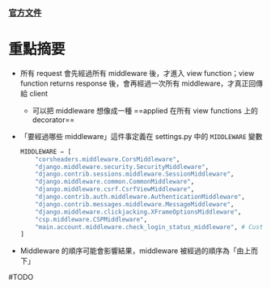 ### [官方文件](https://docs.djangoproject.com/en/5.0/topics/http/middleware/)

# 重點摘要

- 所有 request 會先經過所有 middleware 後，才進入 view function；view function returns response 後，會再經過一次所有 middleware，才真正回傳給 client
    - 可以把 middleware 想像成一種 ==applied 在所有 view functions 上的 decorator==
- 「要經過哪些 middleware」這件事定義在 settings.py 中的 `MIDDLEWARE` 變數

    ```Python
    MIDDLEWARE = [
        "corsheaders.middleware.CorsMiddleware",
        "django.middleware.security.SecurityMiddleware",
        "django.contrib.sessions.middleware.SessionMiddleware",
        "django.middleware.common.CommonMiddleware",
        "django.middleware.csrf.CsrfViewMiddleware",
        "django.contrib.auth.middleware.AuthenticationMiddleware",
        "django.contrib.messages.middleware.MessageMiddleware",
        "django.middleware.clickjacking.XFrameOptionsMiddleware",
        "csp.middleware.CSPMiddleware",
        "main.account.middleware.check_login_status_middleware", # Custom middleware
    ]
    ```

- Middleware 的順序可能會影響結果，middleware 被經過的順序為「由上而下」

#TODO 
